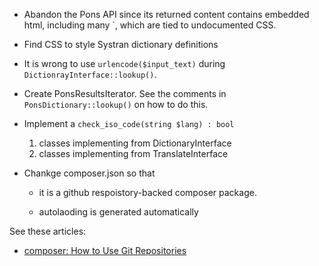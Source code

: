 - Abandon the Pons API since its returned content contains embedded html, including many `<span class="xyz">, which are tied to undocumented CSS. 

- Find CSS to style Systran dictionary definitions

- It is wrong to use `urlencode($input_text)` during `DictionrayInterface::lookup()`. 

- Create PonsResultsIterator. See the comments in `PonsDictionary::lookup()` on how to do this.

- Implement a `check_iso_code(string $lang) : bool`

  1. classes implementing from DictionaryInterface
  2. classes implementing from TranslateInterface

- Chankge composer.json so that

  - it is a github respoistory-backed composer package.

  - autolaoding is generated automatically

See these articles:

- [composer: How to Use Git Repositories](https://www.daggerhartlab.com/composer-how-to-use-git-repositories/)
